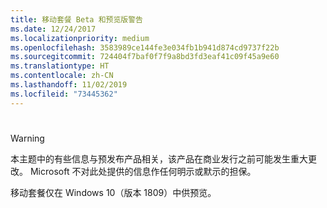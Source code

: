 ```yaml
---
title: 移动套餐 Beta 和预览版警告
ms.date: 12/24/2017
ms.localizationpriority: medium
ms.openlocfilehash: 3583989ce144fe3e034fb1b941d874cd9737f22b
ms.sourcegitcommit: 724404f7baf0f7f9a8bd3fd3eaf41c09f45a9e60
ms.translationtype: HT
ms.contentlocale: zh-CN
ms.lasthandoff: 11/02/2019
ms.locfileid: "73445362"
---
```

# 

> [!WARNING]
> 本主题中的有些信息与预发布产品相关，该产品在商业发行之前可能发生重大更改。 Microsoft 不对此处提供的信息作任何明示或默示的担保。
>
> 移动套餐仅在 Windows 10（版本 1809）中供预览。
